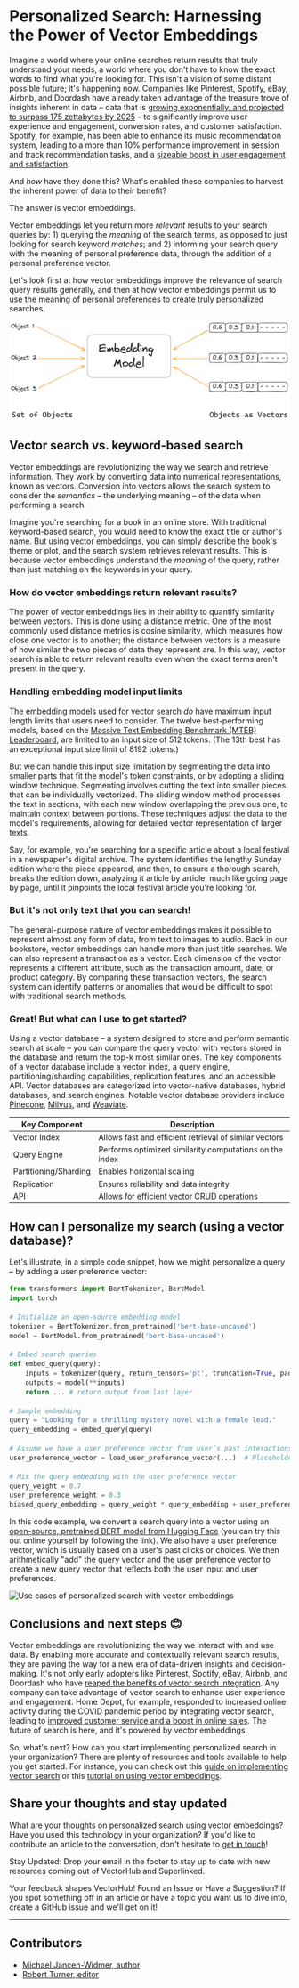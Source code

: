 # Personalized Search: Harnessing the Power of Vector Embeddings

<!-- TODO: Cover image: 
1. You can create your own cover image and put it in the correct asset directory,
2. or you can give an explanation on how it should be and we will help you create one. Please tag arunesh@superlinked.com or @AruneshSingh (GitHub) in this case. -->

Imagine a world where your online searches return results that truly understand your needs, a world where you don't have to know the exact words to find what you're looking for. This isn't a vision of some distant possible future; it's happening now. Companies like Pinterest, Spotify, eBay, Airbnb, and Doordash have already taken advantage of the treasure trove of insights inherent in data – data that is [growing exponentially, and projected to surpass 175 zettabytes by 2025](https://www.forbes.com/sites/tomcoughlin/2018/11/27/175-zettabytes-by-2025) – to significantly improve user experience and engagement, conversion rates, and customer satisfaction. Spotify, for example, has been able to enhance its music recommendation system, leading to a more than 10% performance improvement in session and track recommendation tasks, and a [sizeable boost in user engagement and satisfaction](https://doi.org/10.1145/3383313.3412248).

And _how_ have they done this? What's enabled these companies to harvest the inherent power of data to their benefit?

The answer is vector embeddings. 

Vector embeddings let you return more _relevant_ results to your search queries by: 1) querying the _meaning_ of the search terms, as opposed to just looking for search keyword _matches_; and 2) informing your search query with the meaning of personal preference data, through the addition of a personal preference vector.

Let's look first at how vector embeddings improve the relevance of search query results generally, and then at how vector embeddings permit us to use the meaning of personal preferences to create truly personalized searches.

<img src=../assets/use_cases/personalized_search/vector_embeddings.png alt="Illustration of vector embeddings" data-size="100" />

## Vector search vs. keyword-based search

Vector embeddings are revolutionizing the way we search and retrieve information. They work by converting data into numerical representations, known as vectors. Conversion into vectors allows the search system to consider the _semantics_ – the underlying meaning – of the data when performing a search.

Imagine you're searching for a book in an online store. With traditional keyword-based search, you would need to know the exact title or author's name. But using vector embeddings, you can simply describe the book's theme or plot, and the search system retrieves relevant results. This is because vector embeddings understand the _meaning_ of the query, rather than just matching on the keywords in your query.

### How do vector embeddings return relevant results?

The power of vector embeddings lies in their ability to quantify similarity between vectors. This is done using a distance metric. One of the most commonly used distance metrics is cosine similarity, which measures how close one vector is to another; the distance between vectors is a measure of how similar the two pieces of data they represent are. In this way, vector search is able to return relevant results even when the exact terms aren't present in the query.

### Handling embedding model input limits

The embedding models used for vector search _do_ have maximum input length limits that users need to consider. The twelve best-performing models, based on the [Massive Text Embedding Benchmark (MTEB) Leaderboard](https://huggingface.co/spaces/mteb/leaderboard), are limited to an input size of 512 tokens. (The 13th best has an exceptional input size limit of 8192 tokens.)

But we can handle this input size limitation by segmenting the data into smaller parts that fit the model's token constraints, or by adopting a sliding window technique. Segmenting involves cutting the text into smaller pieces that can be individually vectorized. The sliding window method processes the text in sections, with each new window overlapping the previous one, to maintain context between portions. These techniques adjust the data to the model's requirements, allowing for detailed vector representation of larger texts.

Say, for example, you're searching for a specific article about a local festival in a newspaper's digital archive. The system identifies the lengthy Sunday edition where the piece appeared, and then, to ensure a thorough search, breaks the edition down, analyzing it article by article, much like going page by page, until it pinpoints the local festival article you're looking for.

### But it's not only text that you can search!

The general-purpose nature of vector embeddings makes it possible to represent almost any form of data, from text to images to audio. Back in our bookstore, vector embeddings can handle more than just title searches. We can also represent a transaction as a vector. Each dimension of the vector represents a different attribute, such as the transaction amount, date, or product category. By comparing these transaction vectors, the search system can identify patterns or anomalies that would be difficult to spot with traditional search methods.

### Great! But what can I use to get started?

Using a vector database – a system designed to store and perform semantic search at scale – you can compare the query vector with vectors stored in the database and return the top-k most similar ones. The key components of a vector database include a vector index, a query engine, partitioning/sharding capabilities, replication features, and an accessible API. Vector databases are categorized into vector-native databases, hybrid databases, and search engines. Notable vector database providers include [Pinecone](https://pinecone.io), [Milvus](https://milvus.io), and [Weaviate](https://weaviate.io).

| Key Component         | Description                                             |
| --------------------- | ------------------------------------------------------- |
| Vector Index          | Allows fast and efficient retrieval of similar vectors  |
| Query Engine          | Performs optimized similarity computations on the index |
| Partitioning/Sharding | Enables horizontal scaling                              |
| Replication           | Ensures reliability and data integrity                  |
| API                   | Allows for efficient vector CRUD operations             |

## How can I personalize my search (using a vector database)?

Let's illustrate, in a simple code snippet, how we might personalize a query – by adding a user preference vector:

```python
from transformers import BertTokenizer, BertModel
import torch

# Initialize an open-source embedding model
tokenizer = BertTokenizer.from_pretrained('bert-base-uncased')
model = BertModel.from_pretrained('bert-base-uncased')

# Embed search queries
def embed_query(query):
    inputs = tokenizer(query, return_tensors='pt', truncation=True, padding=True, max_length=32)
    outputs = model(**inputs)
    return ... # return output from last layer

# Sample embedding
query = "Looking for a thrilling mystery novel with a female lead."
query_embedding = embed_query(query)

# Assume we have a user preference vector from user’s past interactions
user_preference_vector = load_user_preference_vector(...)  # Placeholder Vector

# Mix the query embedding with the user preference vector
query_weight = 0.7
user_preference_weight = 0.3
biased_query_embedding = query_weight * query_embedding + user_preference_weight * user_preference_vector
```

In this code example, we convert a search query into a vector using an [open-source, pretrained BERT model from Hugging Face](https://huggingface.co/bert-base-uncased) (you can try this out online yourself by following the link). We also have a user preference vector, which is usually based on a user's past clicks or choices. We then arithmetically "add" the query vector and the user preference vector to create a new query vector that reflects both the user input and user preferences.

<img src=assets/use_cases/personalized_search/vector_space.png alt="Use cases of personalized search with vector embeddings" data-size="100" />

## Conclusions and next steps 😊

Vector embeddings are revolutionizing the way we interact with and use data. By enabling more accurate and contextually relevant search results, they are paving the way for a new era of data-driven insights and decision-making. It's not only early adopters like Pinterest, Spotify, eBay, Airbnb, and Doordash who have [reaped the benefits of vector search integration](https://rockset.com/blog/introduction-to-semantic-search-from-keyword-to-vector-search/). Any company can take advantage of vector search to enhance user experience and engagement. Home Depot, for example, responded to increased online activity during the COVID pandemic period by integrating vector search, leading to [improved customer service and a boost in online sales](https://www.datanami.com/2022/03/15/home-depot-finds-diy-success-with-vector-search/). The future of search is here, and it's powered by vector embeddings.

So, what's next? How can you start implementing personalized search in your organization? There are plenty of resources and tools available to help you get started. For instance, you can check out this [guide on implementing vector search](https://hub.superlinked.com/vector-search) or this [tutorial on using vector embeddings](https://hub.superlinked.com/vector-compute).

## Share your thoughts and stay updated

What are your thoughts on personalized search using vector embeddings? Have you used this technology in your organization? If you'd like to contribute an article to the conversation, don't hesitate to [get in touch](https://github.com/superlinked/VectorHub)!

Stay Updated: Drop your email in the footer to stay up to date with new resources coming out of VectorHub and Superlinked.

Your feedback shapes VectorHub! Found an Issue or Have a Suggestion? If you spot something off in an article or have a topic you want us to dive into, create a GitHub issue and we'll get on it!

---
## Contributors

- [Michael Jancen-Widmer, author](https://www.contrarian.ai)
- [Robert Turner, editor](https://robertturner.co/copyedit)
